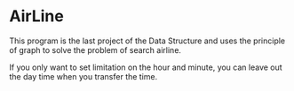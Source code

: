 # AirLine
This program is the last project of the Data Structure and uses the principle of graph to solve the problem of search airline.

If you only want to set limitation on the hour and minute, you can leave out the day time when you transfer the time.
